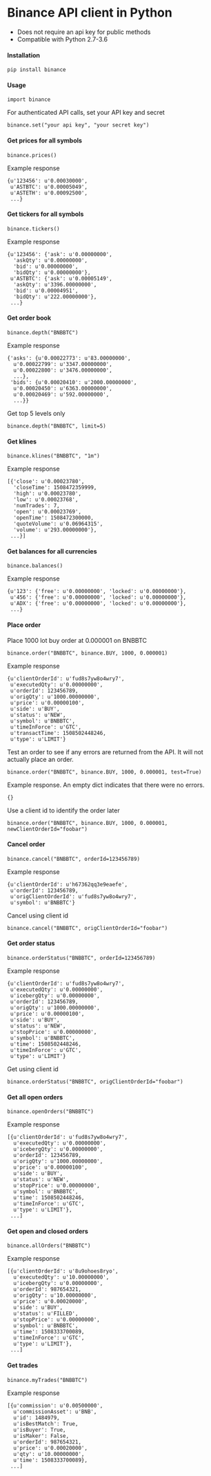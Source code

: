 # Binance API client in Python

- Does not require an api key for public methods
- Compatible with Python 2.7-3.6

#### Installation
```
pip install binance
```

#### Usage
```
import binance
```

For authenticated API calls, set your API key and secret
```
binance.set("your api key", "your secret key")
```

#### Get prices for all symbols
```
binance.prices()
```
Example response
```
{u'123456': u'0.00030000',
 u'ASTBTC': u'0.00005049',
 u'ASTETH': u'0.00092500',
 ...}
```

#### Get tickers for all symbols
```
binance.tickers()
```
Example response
```
{u'123456': {'ask': u'0.00000000',
  'askQty': u'0.00000000',
  'bid': u'0.00000000',
  'bidQty': u'0.00000000'},
 u'ASTBTC': {'ask': u'0.00005149',
  'askQty': u'3396.00000000',
  'bid': u'0.00004951',
  'bidQty': u'222.00000000'},
 ...}
```

#### Get order book
```
binance.depth("BNBBTC")
```
Example response
```
{'asks': {u'0.00022773': u'83.00000000',
  u'0.00022799': u'3347.00000000',
  u'0.00022800': u'3476.00000000',
  ...},
 'bids': {u'0.00020410': u'2000.00000000',
  u'0.00020450': u'6363.00000000',
  u'0.00020469': u'592.00000000',
  ...}}
```
Get top 5 levels only
```
binance.depth("BNBBTC", limit=5)
```

#### Get klines
```
binance.klines("BNBBTC", "1m")
```
Example response
```
[{'close': u'0.00023780',
  'closeTime': 1508472359999,
  'high': u'0.00023780',
  'low': u'0.00023768',
  'numTrades': 7,
  'open': u'0.00023769',
  'openTime': 1508472300000,
  'quoteVolume': u'0.06964315',
  'volume': u'293.00000000'},
 ...}]
```

#### Get balances for all currencies
```
binance.balances()
```
Example response
```
{u'123': {'free': u'0.00000000', 'locked': u'0.00000000'},
 u'456': {'free': u'0.00000000', 'locked': u'0.00000000'},
 u'ADX': {'free': u'0.00000000', 'locked': u'0.00000000'},
 ...}
```

#### Place order

Place 1000 lot buy order at 0.000001 on BNBBTC
```
binance.order("BNBBTC", binance.BUY, 1000, 0.000001)
```
Example response
```
{u'clientOrderId': u'fud8s7yw8o4wry7',
 u'executedQty': u'0.00000000',
 u'orderId': 123456789,
 u'origQty': u'1000.00000000',
 u'price': u'0.00000100',
 u'side': u'BUY',
 u'status': u'NEW',
 u'symbol': u'BNBBTC',
 u'timeInForce': u'GTC',
 u'transactTime': 1508502448246,
 u'type': u'LIMIT'}
```
Test an order to see if any errors are returned from the API. It will not actually place an order.
```
binance.order("BNBBTC", binance.BUY, 1000, 0.000001, test=True)
```
Example response. An empty dict indicates that there were no errors.
```
{}
```
Use a client id to identify the order later
```
binance.order("BNBBTC", binance.BUY, 1000, 0.000001, newClientOrderId="foobar")
```

#### Cancel order
```
binance.cancel("BNBBTC", orderId=123456789)
```
Example response
```
{u'clientOrderId': u'h67362qq3e9eaefe',
 u'orderId': 123456789,
 u'origClientOrderId': u'fud8s7yw8o4wry7',
 u'symbol': u'BNBBTC'}
```
Cancel using client id
```
binance.cancel("BNBBTC", origClientOrderId="foobar")
```

#### Get order status
```
binance.orderStatus("BNBBTC", orderId=123456789)
```
Example response
```
{u'clientOrderId': u'fud8s7yw8o4wry7',
 u'executedQty': u'0.00000000',
 u'icebergQty': u'0.00000000',
 u'orderId': 123456789,
 u'origQty': u'1000.00000000',
 u'price': u'0.00000100',
 u'side': u'BUY',
 u'status': u'NEW',
 u'stopPrice': u'0.00000000',
 u'symbol': u'BNBBTC',
 u'time': 1508502448246,
 u'timeInForce': u'GTC',
 u'type': u'LIMIT'}
```
Get using client id
```
binance.orderStatus("BNBBTC", origClientOrderId="foobar")
```

#### Get all open orders
```
binance.openOrders("BNBBTC")
```
Example response
```
[{u'clientOrderId': u'fud8s7yw8o4wry7',
  u'executedQty': u'0.00000000',
  u'icebergQty': u'0.00000000',
  u'orderId': 123456789,
  u'origQty': u'1000.00000000',
  u'price': u'0.00000100',
  u'side': u'BUY',
  u'status': u'NEW',
  u'stopPrice': u'0.00000000',
  u'symbol': u'BNBBTC',
  u'time': 1508502448246,
  u'timeInForce': u'GTC',
  u'type': u'LIMIT'},
 ...]
```

#### Get open and closed orders
```
binance.allOrders("BNBBTC")
```
Example response
```
[{u'clientOrderId': u'8u9ohoes8ryo',
  u'executedQty': u'10.00000000',
  u'icebergQty': u'0.00000000',
  u'orderId': 987654321,
  u'origQty': u'10.00000000',
  u'price': u'0.00020000',
  u'side': u'BUY',
  u'status': u'FILLED',
  u'stopPrice': u'0.00000000',
  u'symbol': u'BNBBTC',
  u'time': 1508333700089,
  u'timeInForce': u'GTC',
  u'type': u'LIMIT'},
 ...]
```

#### Get trades
```
binance.myTrades("BNBBTC")
```
Example response
```
[{u'commission': u'0.00500000',
  u'commissionAsset': u'BNB',
  u'id': 1484979,
  u'isBestMatch': True,
  u'isBuyer': True,
  u'isMaker': False,
  u'orderId': 987654321,
  u'price': u'0.00020000',
  u'qty': u'10.00000000',
  u'time': 1508333700089},
 ...]
```
